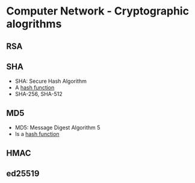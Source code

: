 # Computer Network - Cryptographic alogrithms

## RSA


## SHA

- SHA: Secure Hash Algorithm
- A [hash function](/sorted/DataStructureAndAlgorithm/data-structure-hash-table.md#hash-function)
- SHA-256, SHA-512

## MD5

- MD5: Message Digest Algorithm 5
- Is a [hash function](/sorted/DataStructureAndAlgorithm/data-structure-hash-table.md#hash-function)

## HMAC

## ed25519
